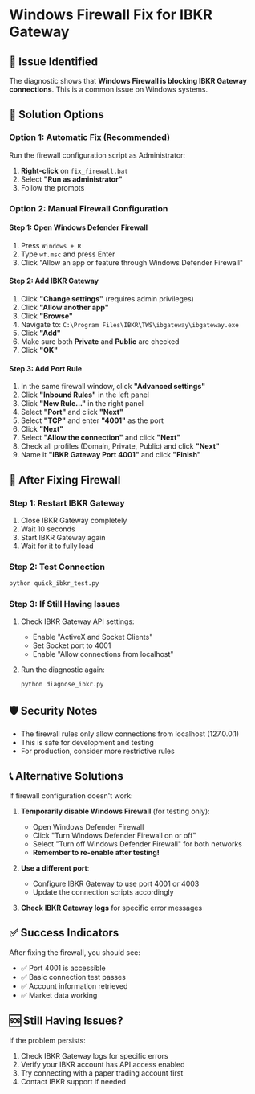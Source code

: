 # Windows Firewall Fix for IBKR Gateway

## 🚨 Issue Identified
The diagnostic shows that **Windows Firewall is blocking IBKR Gateway connections**. This is a common issue on Windows systems.

## 🔧 Solution Options

### Option 1: Automatic Fix (Recommended)
Run the firewall configuration script as Administrator:

1. **Right-click** on `fix_firewall.bat`
2. Select **"Run as administrator"**
3. Follow the prompts

### Option 2: Manual Firewall Configuration

#### Step 1: Open Windows Defender Firewall
1. Press `Windows + R`
2. Type `wf.msc` and press Enter
3. Click "Allow an app or feature through Windows Defender Firewall"

#### Step 2: Add IBKR Gateway
1. Click **"Change settings"** (requires admin privileges)
2. Click **"Allow another app"**
3. Click **"Browse"**
4. Navigate to: `C:\Program Files\IBKR\TWS\ibgateway\ibgateway.exe`
5. Click **"Add"**
6. Make sure both **Private** and **Public** are checked
7. Click **"OK"**

#### Step 3: Add Port Rule
1. In the same firewall window, click **"Advanced settings"**
2. Click **"Inbound Rules"** in the left panel
3. Click **"New Rule..."** in the right panel
4. Select **"Port"** and click **"Next"**
5. Select **"TCP"** and enter **"4001"** as the port
6. Click **"Next"**
7. Select **"Allow the connection"** and click **"Next"**
8. Check all profiles (Domain, Private, Public) and click **"Next"**
9. Name it **"IBKR Gateway Port 4001"** and click **"Finish"**

## 🔄 After Fixing Firewall

### Step 1: Restart IBKR Gateway
1. Close IBKR Gateway completely
2. Wait 10 seconds
3. Start IBKR Gateway again
4. Wait for it to fully load

### Step 2: Test Connection
```bash
python quick_ibkr_test.py
```

### Step 3: If Still Having Issues
1. Check IBKR Gateway API settings:
   - Enable "ActiveX and Socket Clients"
   - Set Socket port to 4001
   - Enable "Allow connections from localhost"

2. Run the diagnostic again:
   ```bash
   python diagnose_ibkr.py
   ```

## 🛡️ Security Notes

- The firewall rules only allow connections from localhost (127.0.0.1)
- This is safe for development and testing
- For production, consider more restrictive rules

## 📞 Alternative Solutions

If firewall configuration doesn't work:

1. **Temporarily disable Windows Firewall** (for testing only):
   - Open Windows Defender Firewall
   - Click "Turn Windows Defender Firewall on or off"
   - Select "Turn off Windows Defender Firewall" for both networks
   - **Remember to re-enable after testing!**

2. **Use a different port**:
   - Configure IBKR Gateway to use port 4001 or 4003
   - Update the connection scripts accordingly

3. **Check IBKR Gateway logs** for specific error messages

## ✅ Success Indicators

After fixing the firewall, you should see:
- ✅ Port 4001 is accessible
- ✅ Basic connection test passes
- ✅ Account information retrieved
- ✅ Market data working

## 🆘 Still Having Issues?

If the problem persists:
1. Check IBKR Gateway logs for specific errors
2. Verify your IBKR account has API access enabled
3. Try connecting with a paper trading account first
4. Contact IBKR support if needed
